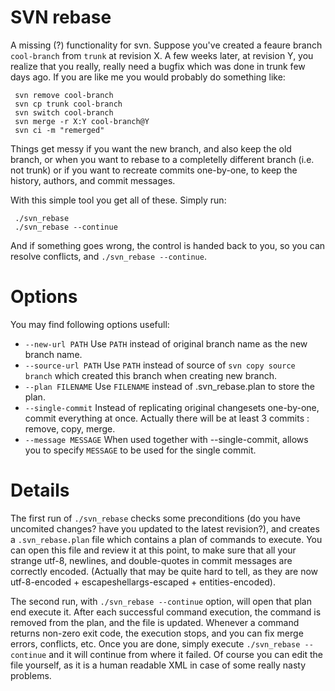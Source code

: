 SVN rebase
==========
A missing (?) functionality for svn.
Suppose you've created a feaure branch `cool-branch` from `trunk` at revision X. 
A few weeks later, at revision Y, you realize that you really, really need
a bugfix which was done in trunk few days ago.
If you are like me you would probably do something like:


     svn remove cool-branch
     svn cp trunk cool-branch
     svn switch cool-branch
     svn merge -r X:Y cool-branch@Y
     svn ci -m "remerged"

Things get messy if you want the new branch, and also keep the old branch, or when you want to rebase to 
a completelly different branch (i.e. not trunk)
or if you want to recreate commits one-by-one, to keep the history, authors, and commit messages.

With this simple tool you get all of these.
Simply run:

     ./svn_rebase
     ./svn_rebase --continue

And if something goes wrong, the control is handed back to you, so you can resolve conflicts, and `./svn_rebase --continue`.

Options
=======
You may find following options usefull:

 * `--new-url PATH`   Use `PATH` instead of original branch name as the new branch name.
 * `--source-url PATH`   Use `PATH` instead of source of `svn copy source branch` which created this branch when creating new branch. 
 * `--plan FILENAME`   Use `FILENAME` instead of .svn_rebase.plan to store the plan.
 * `--single-commit`    Instead of replicating original changesets one-by-one, commit everything at once. Actually there will be at least 3 commits : remove, copy, merge.
 * `--message MESSAGE`   When used together with --single-commit, allows you to specify `MESSAGE` to be used for the single commit.

Details
=======
The first run of `./svn_rebase` checks some preconditions (do you have uncomited changes? have you updated to the latest revision?),
and creates a `.svn_rebase.plan` file which contains a plan of commands to execute.
You can open this file and review it at this point, to make sure that all your strange utf-8, newlines, and double-quotes
in commit messages are correctly encoded. (Actually that may be quite hard to tell, as they are now utf-8-encoded + escapeshellargs-escaped + entities-encoded).

The second run, with `./svn_rebase --continue` option, will open that plan end execute it.
After each successful command execution, the command is removed from the plan, and the file is updated.
Whenever a command returns non-zero exit code, the execution stops, and you can fix merge errors, conflicts, etc.
Once you are done, simply execute `./svn_rebase --continue` and it will continue from where it failed.
Of course you can edit the file yourself, as it is a human readable XML in case of some really nasty problems.

